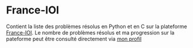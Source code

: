 # France-IOI
Contient la liste des problèmes résolus en Python et en C sur la plateforme [France-IOI](https://www.france-ioi.org/algo/chapters.php).
Le nombre de problèmes résolus et ma progression sur la pateforme peut être consulté directement via [mon profil](https://www.france-ioi.org/user/perso.php?sLogin=vilkinart)

